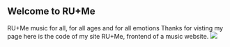 ## Welcome to RU+Me
RU+Me music for all, for all ages and for all emotions
Thanks for visting my page here is the code of my site RU+Me, frontend of a music website.
<img src="https://drive.google.com/file/d/1BYKD671eYptx_MxKSLnujFav2NI5wZou/view?usp=sharing">


